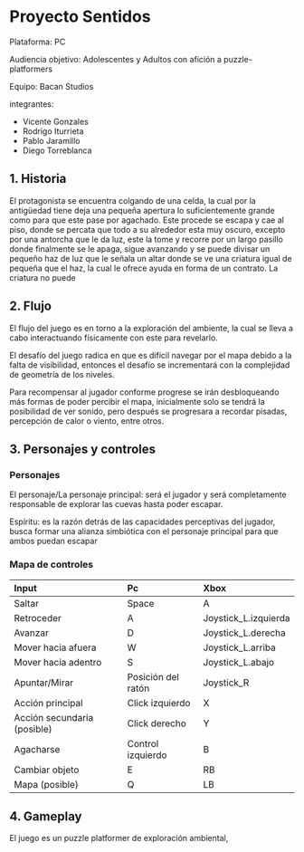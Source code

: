 # Proyecto Sentidos

Plataforma: PC

Audiencia objetivo: Adolescentes y Adultos con afición a puzzle-platformers

Equipo: Bacan Studios

integrantes: 	
- Vicente Gonzales<br>
- Rodrigo Iturrieta <br>
- Pablo Jaramillo <br>
- Diego Torreblanca

## 1. Historia
El protagonista se encuentra colgando de una celda, la cual por la antigüedad tiene deja una pequeña apertura lo suficientemente grande como para que este pase por agachado. Este procede se escapa y cae al piso, donde se percata que todo a su alrededor esta muy oscuro, excepto por una antorcha que le da luz, este la tome y recorre por un largo pasillo donde finalmente se le apaga, sigue avanzando y se puede divisar un pequeño haz de luz que le señala un altar donde se ve una criatura igual de pequeña que el haz, la cual le ofrece ayuda en forma de un contrato. La criatura no puede 

## 2. Flujo


El flujo del juego es en torno a la exploración del ambiente, la cual se lleva a cabo interactuando físicamente con este para revelarlo. 

El desafío del juego radica en que es difícil navegar por el mapa debido a la falta de visibilidad, entonces el desafío se incrementará con la complejidad de geometría de los niveles. 

Para recompensar al jugador conforme progrese se irán desbloqueando más formas de poder percibir el mapa, inicialmente solo se tendrá la posibilidad de ver sonido, pero después se progresara a recordar pisadas, percepción de calor o viento, entre otros.


## 3. Personajes y controles

### Personajes
El personaje/La personaje principal: será el  jugador y será completamente responsable de explorar las cuevas hasta poder escapar.

Espíritu: es la razón detrás de las capacidades perceptivas del jugador, busca formar una alianza simbiótica con el personaje principal para que ambos puedan escapar

### Mapa de controles

|Input|Pc|Xbox|
|:---|:---|:---|
|Saltar|Space|A|
|Retroceder|A|Joystick_L.izquierda|
|Avanzar|D|Joystick_L.derecha|
|Mover hacia afuera|W|Joystick_L.arriba|
|Mover hacia adentro|S|Joystick_L.abajo|
|Apuntar/Mirar|Posición del ratón|Joystick_R|
|Acción principal|Click izquierdo|X|
|Acción secundaria (posible)|Click derecho|Y|
|Agacharse|Control izquierdo|B|
|Cambiar objeto|E|RB|
|Mapa (posible)|Q|LB|

## 4. Gameplay

El juego es un puzzle platformer de exploración ambiental, 
